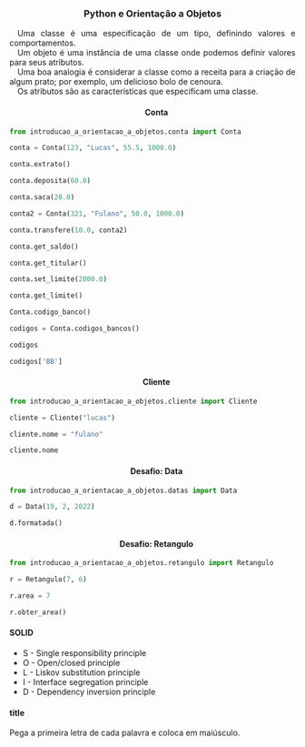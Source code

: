 <h3 align="center">Python e Orientação a Objetos</h3>

<p align="justify">
    &emsp;Uma classe é uma especificação de um tipo, definindo valores e comportamentos. <br>
    &emsp;Um objeto é uma instância de uma classe onde podemos definir valores para seus atributos. <br>
    &emsp;Uma boa analogia é considerar a classe como a receita para a criação de algum prato; por exemplo, um delicioso bolo de cenoura. <br>
    &emsp;Os atributos são as características que especificam uma classe.
</p>

<h4 align="center">&emsp;Conta</h4>

```python
from introducao_a_orientacao_a_objetos.conta import Conta
```

```python
conta = Conta(123, "Lucas", 55.5, 1000.0)
```

```python
conta.extrato()
```

```python
conta.deposita(60.0)
```

```python
conta.saca(20.0)
```

```python
conta2 = Conta(321, "Fulano", 50.0, 1000.0)
```

```python
conta.transfere(10.0, conta2)
```

```python
conta.get_saldo()
```

```python
conta.get_titular()
```

```python
conta.set_limite(2000.0)
```

```python
conta.get_limite()
```

```python
Conta.codigo_banco()
```

```python
codigos = Conta.codigos_bancos()
```

```python
codigos
```

```python
codigos['BB']
```

<h4 align="center">&emsp;Cliente</h4>

```python
from introducao_a_orientacao_a_objetos.cliente import Cliente
```

```python
cliente = Cliente("lucas")
```

```python
cliente.nome = "fulano"
```

```python
cliente.nome
```

<h4 align="center">&emsp;Desafio: Data</h4>

```python
from introducao_a_orientacao_a_objetos.datas import Data
```

```python
d = Data(19, 2, 2022)
```

```python
d.formatada()
```

<h4 align="center">&emsp;Desafio: Retangulo</h4>

```python
from introducao_a_orientacao_a_objetos.retangulo import Retangulo
```

```python
r = Retangulo(7, 6)
```

```python
r.area = 7
```

```python
r.obter_area()
```

#### SOLID
- S - Single responsibility principle
- O - Open/closed principle
- L - Liskov substitution principle
- I - Interface segregation principle
- D - Dependency inversion principle

#### title
Pega a primeira letra de cada palavra e coloca em maiúsculo.